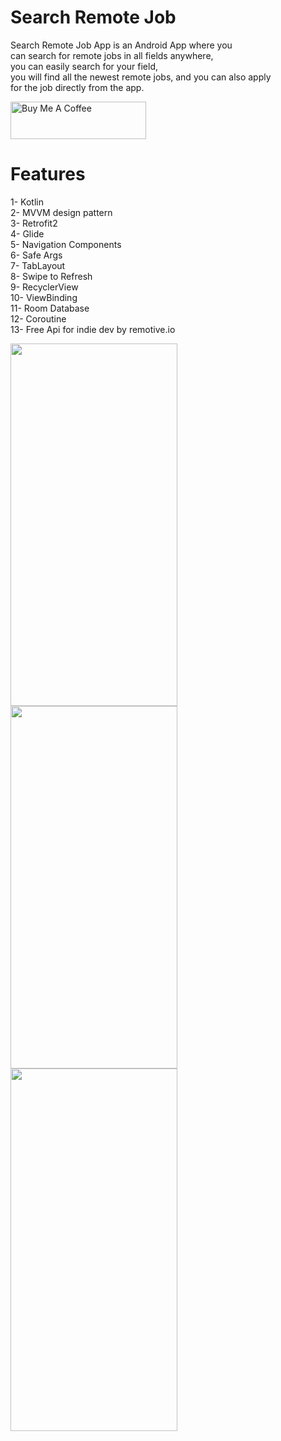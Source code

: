 # Search Remote Job
Search Remote Job App is an Android App where you  
can search for remote jobs in all fields anywhere,  
you can easily search for your field,  
you will find all the newest remote jobs, 
and you can also apply  
for the job directly from the app. 

<a href="https://www.buymeacoffee.com/bersyteinf4" target="_blank"><img src="https://cdn.buymeacoffee.com/buttons/v2/default-yellow.png" alt="Buy Me A Coffee" style="height: 60px !important;width: 217px !important;" ></a>

# Features

1- Kotlin  
2- MVVM design pattern  
3- Retrofit2  
4- Glide  
5- Navigation Components  
6- Safe Args  
7- TabLayout  
8- Swipe to Refresh   
9- RecyclerView  
10- ViewBinding  
11- Room Database  
12- Coroutine  
13- Free Api for indie dev by remotive.io  


<img src="https://user-images.githubusercontent.com/68303716/106610759-cc66da80-656f-11eb-8e80-3dcf124a84ee.jpg " width="267" height="580">  
<img src="https://user-images.githubusercontent.com/68303716/106610756-cbce4400-656f-11eb-9392-5ab92b8c6cf4.jpg" width="267" height="580">  
<img src="https://user-images.githubusercontent.com/68303716/106610761-ccff7100-656f-11eb-99c0-0e1f33e2a12b.jpg" width="267" height="580">  
